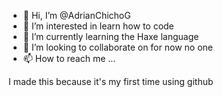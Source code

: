 - 👋 Hi, I’m @AdrianChichoG
- 👀 I’m interested in learn how to code
- 🌱 I’m currently learning the Haxe language
- 💞️ I’m looking to collaborate on for now no one
- 📫 How to reach me ...

<!---
AdrianChichoG/AdrianChichoG is a ✨ special ✨ repository because its `README.md` (this file) appears on your GitHub profile.
You can click the Preview link to take a look at your changes.
--->
I made this because it's my first time using github
